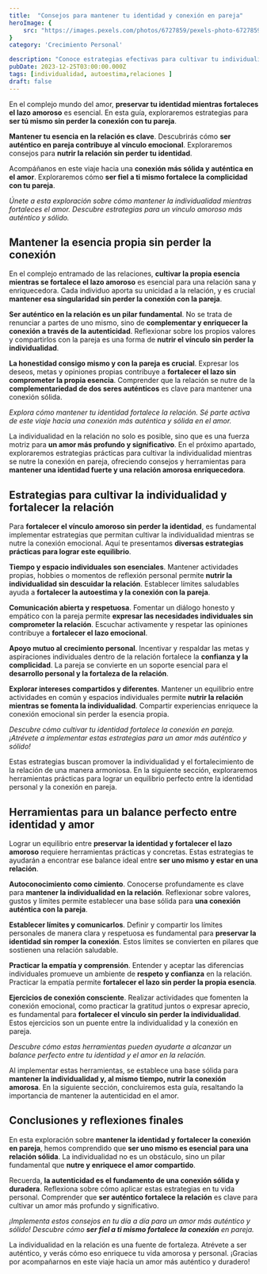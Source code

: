 ```yaml
---
title:  "Consejos para mantener tu identidad y conexión en pareja"
heroImage: {
	src: "https://images.pexels.com/photos/6727859/pexels-photo-6727859.jpeg?auto=compress&cs=tinysrgb&w=1260&h=750&dpr=1",
}
category: 'Crecimiento Personal'

description: "Conoce estrategias efectivas para cultivar tu individualidad y fortalecer tu relación amorosa. Encuentra el balance ideal entre ser auténtico y estar en pareja."
pubDate: 2023-12-25T03:00:00.000Z
tags: [individualidad, autoestima,relaciones ]
draft: false
---
```


En el complejo mundo del amor, **preservar tu identidad mientras fortaleces el lazo amoroso** es esencial. En esta guía, exploraremos estrategias para **ser tú mismo sin perder la conexión con tu pareja**.

**Mantener tu esencia en la relación es clave**. Descubrirás cómo **ser auténtico en pareja contribuye al vínculo emocional**. Exploraremos consejos para **nutrir la relación sin perder tu identidad**.

Acompáñanos en este viaje hacia una **conexión más sólida y auténtica en el amor**. Exploraremos cómo **ser fiel a ti mismo fortalece la complicidad con tu pareja**.

_Únete a esta exploración sobre cómo mantener la individualidad mientras fortaleces el amor. Descubre estrategias para un vínculo amoroso más auténtico y sólido._

## Mantener la esencia propia sin perder la conexión

En el complejo entramado de las relaciones, **cultivar la propia esencia mientras se fortalece el lazo amoroso** es esencial para una relación sana y enriquecedora. Cada individuo aporta su unicidad a la relación, y es crucial **mantener esa singularidad sin perder la conexión con la pareja**.

**Ser auténtico en la relación es un pilar fundamental**. No se trata de renunciar a partes de uno mismo, sino de **complementar y enriquecer la conexión a través de la autenticidad**. Reflexionar sobre los propios valores y compartirlos con la pareja es una forma de **nutrir el vínculo sin perder la individualidad**.

**La honestidad consigo mismo y con la pareja es crucial**. Expresar los deseos, metas y opiniones propias contribuye a **fortalecer el lazo sin comprometer la propia esencia**. Comprender que la relación se nutre de la **complementariedad de dos seres auténticos** es clave para mantener una conexión sólida.

_Explora cómo mantener tu identidad fortalece la relación. Sé parte activa de este viaje hacia una conexión más auténtica y sólida en el amor._

La individualidad en la relación no solo es posible, sino que es una fuerza motriz para **un amor más profundo y significativo**. En el próximo apartado, exploraremos estrategias prácticas para cultivar la individualidad mientras se nutre la conexión en pareja, ofreciendo consejos y herramientas para **mantener una identidad fuerte y una relación amorosa enriquecedora**.

## Estrategias para cultivar la individualidad y fortalecer la relación

Para **fortalecer el vínculo amoroso sin perder la identidad**, es fundamental implementar estrategias que permitan cultivar la individualidad mientras se nutre la conexión emocional. Aquí te presentamos **diversas estrategias prácticas para lograr este equilibrio**.

**Tiempo y espacio individuales son esenciales**. Mantener actividades propias, hobbies o momentos de reflexión personal permite **nutrir la individualidad sin descuidar la relación**. Establecer límites saludables ayuda a **fortalecer la autoestima y la conexión con la pareja**.

**Comunicación abierta y respetuosa**. Fomentar un diálogo honesto y empático con la pareja permite **expresar las necesidades individuales sin comprometer la relación**. Escuchar activamente y respetar las opiniones contribuye a **fortalecer el lazo emocional**.

**Apoyo mutuo al crecimiento personal**. Incentivar y respaldar las metas y aspiraciones individuales dentro de la relación fortalece la **confianza y la complicidad**. La pareja se convierte en un soporte esencial para el **desarrollo personal y la fortaleza de la relación**.

**Explorar intereses compartidos y diferentes**. Mantener un equilibrio entre actividades en común y espacios individuales permite **nutrir la relación mientras se fomenta la individualidad**. Compartir experiencias enriquece la conexión emocional sin perder la esencia propia.

_Descubre cómo cultivar tu identidad fortalece la conexión en pareja. ¡Atrévete a implementar estas estrategias para un amor más auténtico y sólido!_

Estas estrategias buscan promover la individualidad y el fortalecimiento de la relación de una manera armoniosa. En la siguiente sección, exploraremos herramientas prácticas para lograr un equilibrio perfecto entre la identidad personal y la conexión en pareja.

## Herramientas para un balance perfecto entre identidad y amor

Lograr un equilibrio entre **preservar la identidad y fortalecer el lazo amoroso** requiere herramientas prácticas y concretas. Estas estrategias te ayudarán a encontrar ese balance ideal entre **ser uno mismo y estar en una relación**.

**Autoconocimiento como cimiento**. Conocerse profundamente es clave para **mantener la individualidad en la relación**. Reflexionar sobre valores, gustos y límites permite establecer una base sólida para **una conexión auténtica con la pareja**.

**Establecer límites y comunicarlos**. Definir y compartir los límites personales de manera clara y respetuosa es fundamental para **preservar la identidad sin romper la conexión**. Estos límites se convierten en pilares que sostienen una relación saludable.

**Practicar la empatía y comprensión**. Entender y aceptar las diferencias individuales promueve un ambiente de **respeto y confianza** en la relación. Practicar la empatía permite **fortalecer el lazo sin perder la propia esencia**.

**Ejercicios de conexión consciente**. Realizar actividades que fomenten la conexión emocional, como practicar la gratitud juntos o expresar aprecio, es fundamental para **fortalecer el vínculo sin perder la individualidad**. Estos ejercicios son un puente entre la individualidad y la conexión en pareja.

_Descubre cómo estas herramientas pueden ayudarte a alcanzar un balance perfecto entre tu identidad y el amor en la relación._

Al implementar estas herramientas, se establece una base sólida para **mantener la individualidad y, al mismo tiempo, nutrir la conexión amorosa**. En la siguiente sección, concluiremos esta guía, resaltando la importancia de mantener la autenticidad en el amor.

## Conclusiones y reflexiones finales

En esta exploración sobre **mantener la identidad y fortalecer la conexión en pareja**, hemos comprendido que **ser uno mismo es esencial para una relación sólida**. La individualidad no es un obstáculo, sino un pilar fundamental que **nutre y enriquece el amor compartido**.

Recuerda, **la autenticidad es el fundamento de una conexión sólida y duradera**. Reflexiona sobre cómo aplicar estas estrategias en tu vida personal. Comprender que **ser auténtico fortalece la relación** es clave para cultivar un amor más profundo y significativo.

_¡Implementa estos consejos en tu día a día para un amor más auténtico y sólido! Descubre cómo **ser fiel a ti mismo fortalece la conexión** en pareja._

La individualidad en la relación es una fuente de fortaleza. Atrévete a ser auténtico, y verás cómo eso enriquece tu vida amorosa y personal. ¡Gracias por acompañarnos en este viaje hacia un amor más auténtico y duradero!
